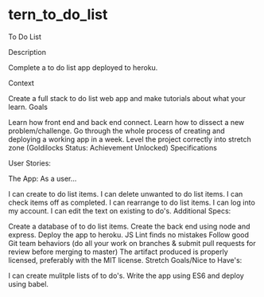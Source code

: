 # tern_to_do_list

To Do List

Description

Complete a to do list app deployed to heroku.

Context

Create a full stack to do list web app and make tutorials about what your learn.
Goals

Learn how front end and back end connect.
Learn how to dissect a new problem/challenge.
Go through the whole process of creating and deploying a working app in a week.
Level the project correctly into stretch zone (Goldilocks Status: Achievement Unlocked)
Specifications

User Stories:

The App: As a user...

 I can create to do list items.
 I can delete unwanted to do list items.
 I can check items off as completed.
 I can rearrange to do list items.
 I can log into my account.
 I can edit the text on existing to do's.
Additional Specs:

 Create a database of to do list items.
 Create the back end using node and express.
 Deploy the app to heroku.
 JS Lint finds no mistakes
 Follow good Git team behaviors (do all your work on branches & submit pull requests for review before merging to master)
 The artifact produced is properly licensed, preferably with the MIT license.
Stretch Goals/Nice to Have's:

 I can create mulitple lists of to do's.
 Write the app using ES6 and deploy using babel.
